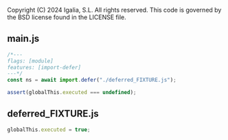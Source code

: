 Copyright (C) 2024 Igalia, S.L. All rights reserved.
This code is governed by the BSD license found in the LICENSE file.

## main.js

```js
/*---
flags: [module]
features: [import-defer]
---*/
const ns = await import.defer("./deferred_FIXTURE.js");

assert(globalThis.executed === undefined);
```

## deferred_FIXTURE.js

```js
globalThis.executed = true;
```
